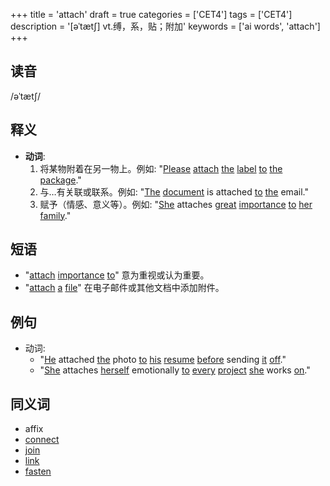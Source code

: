 +++
title = 'attach'
draft = true
categories = ['CET4']
tags = ['CET4']
description = '[əˈtæt∫] vt.缚，系，贴；附加'
keywords = ['ai words', 'attach']
+++

## 读音
/əˈtætʃ/

## 释义
- **动词**:
  1. 将某物附着在另一物上。例如: "[Please](/zh/post/please/) [attach](/zh/post/attach/) [the](/zh/post/the/) [label](/zh/post/label/) [to](/zh/post/to/) [the](/zh/post/the/) [package](/zh/post/package/)."
  2. 与…有关联或联系。例如: "[The](/zh/post/the/) [document](/zh/post/document/) is attached [to](/zh/post/to/) [the](/zh/post/the/) email."
  3. 赋予（情感、意义等）。例如: "[She](/zh/post/she/) attaches [great](/zh/post/great/) [importance](/zh/post/importance/) [to](/zh/post/to/) [her](/zh/post/her/) [family](/zh/post/family/)."

## 短语
- "[attach](/zh/post/attach/) [importance](/zh/post/importance/) [to](/zh/post/to/)" 意为重视或认为重要。
- "[attach](/zh/post/attach/) [a](/zh/post/a/) [file](/zh/post/file/)" 在电子邮件或其他文档中添加附件。

## 例句
- 动词: 
  - "[He](/zh/post/he/) attached [the](/zh/post/the/) photo [to](/zh/post/to/) [his](/zh/post/his/) [resume](/zh/post/resume/) [before](/zh/post/before/) sending [it](/zh/post/it/) [off](/zh/post/off/)."
  - "[She](/zh/post/she/) attaches [herself](/zh/post/herself/) emotionally [to](/zh/post/to/) [every](/zh/post/every/) [project](/zh/post/project/) [she](/zh/post/she/) works [on](/zh/post/on/)."

## 同义词
- affix
- [connect](/zh/post/connect/)
- [join](/zh/post/join/)
- [link](/zh/post/link/)
- [fasten](/zh/post/fasten/)
